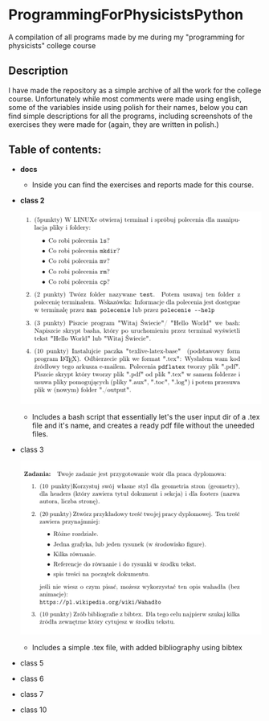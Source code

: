 # ProgrammingForPhysicistsPython
A compilation of all programs made by me during my "programming for physicists" college course  

## Description

I have made the repository as a simple archive of all the work for the college course.
Unfortunately while most comments were made using english, some of the variables inside using polish for their names,
below you can find simple descriptions for all the programs, including screenshots of the exercises they were made for (again, they are written in polish.)

## Table of contents:

* **docs**

  - Inside you can find the exercises and reports made for this course.

* **class 2**

  ![Screenshot](/docs/images/AllExClass2.png)

  - Includes a bash script that essentially let's the user input dir of a .tex file and it's name, and creates a ready pdf file without the uneeded files.
  
* class 3

  ![Screenshot](/docs/images/AllExClass3.png)

  - Includes a simple .tex file, with added bibliography using bibtex

* class 5

* class 6

* class 7

* class 10
